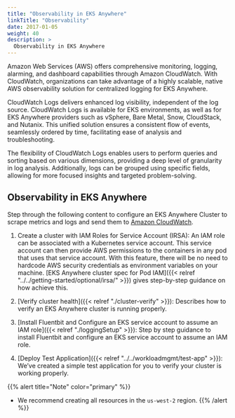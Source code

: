 ```yaml
---
title: "Observability in EKS Anywhere"
linkTitle: "Observability"
date: 2017-01-05
weight: 40
description: >
  Observability in EKS Anywhere
---
```


Amazon Web Services (AWS) offers comprehensive monitoring, logging, alarming, and dashboard capabilities through Amazon CloudWatch. With CloudWatch, organizations can take advantage of a highly scalable, native AWS observability solution for centralized logging for EKS Anywhere.

CloudWatch Logs delivers enhanced log visibility, independent of the log source. CloudWatch Logs is available for EKS environments, as well as for EKS Anywhere providers such as vSphere, Bare Metal, Snow, CloudStack, and Nutanix. This unified solution ensures a consistent flow of events, seamlessly ordered by time, facilitating ease of analysis and troubleshooting.

The flexibility of CloudWatch Logs enables users to perform queries and sorting based on various dimensions, providing a deep level of granularity in log analysis. Additionally, logs can be grouped using specific fields, allowing for more focused insights and targeted problem-solving.

## Observability in EKS Anywhere
Step through the following content to configure an EKS Anywhere Cluster to scrape metrics and logs and send them to [Amazon CloudWatch](https://aws.amazon.com/cloudwatch/).


1. Create a cluster with IAM Roles for Service Account (IRSA): An IAM role can be associated with a Kubernetes service account. This service account can then provide AWS permissions to the containers in any pod that uses that service account. With this feature, there will be no need to hardcode AWS security credentials as environment variables on your machine. [EKS Anywhere cluster spec for Pod IAM]({{< relref "../../getting-started/optional/irsa/" >}}) gives step-by-step guidance on how achieve this.

1. [Verify cluster health]({{< relref "./cluster-verify" >}}): Describes how to verify an EKS Anywhere cluster is running properly.

1. [Install Fluentbit and Configure an EKS service account to assume an IAM role]({{< relref "./loggingSetup" >}}): Step by step guidance to install Fluentbit and configure an EKS service account to assume an IAM role.

1. [Deploy Test Application]({{< relref "../../workloadmgmt/test-app" >}}): We’ve created a simple test application for you to verify your cluster is working properly.

{{% alert title="Note" color="primary" %}}
- We recommend creating all resources in the `us-west-2` region.
{{% /alert %}}